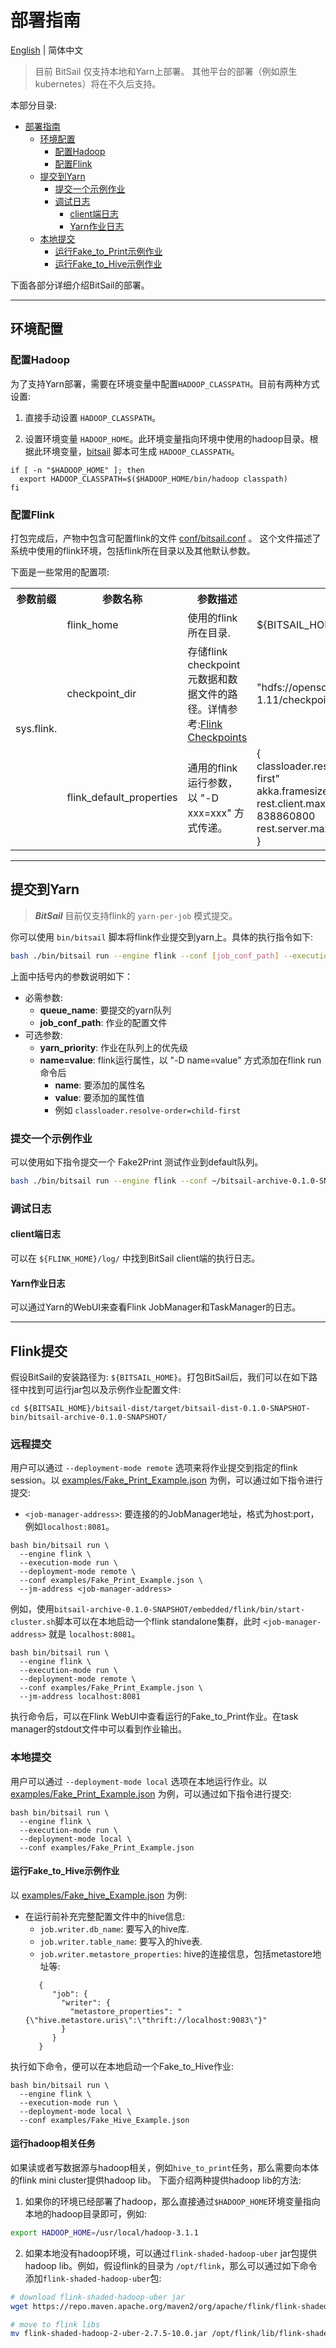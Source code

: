 # 部署指南

[English](../../../en/documents/start/deployment.md) | 简体中文

> 目前 BitSail 仅支持本地和Yarn上部署。
> 其他平台的部署（例如原生kubernetes）将在不久后支持。

本部分目录:

- [部署指南](#部署指南)
    - [<span id="jump_pre_configure">环境配置</span>](#环境配置)
        - [<span id="jump_configure_hadoop">配置Hadoop</span>](#配置hadoop)
        - [<span id="jump_configure_flink">配置Flink</span>](#配置flink)
    - [<span id="jump_submit_to_yarn">提交到Yarn</span>](#提交到yarn)
        - [<span id="jump_submit_example">提交一个示例作业</span>](#提交一个示例作业)
        - [<span id="jump_log">调试日志</span>](#调试日志)
            - [client端日志](#client端日志)
            - [Yarn作业日志](#yarn作业日志)
    - [本地提交](#本地提交)
        - [运行Fake_to_Print示例作业](#运行fake_to_print示例作业)
        - [运行Fake_to_Hive示例作业](#运行fake_to_hive示例作业)


下面各部分详细介绍BitSail的部署。

-----

## <span id="jump_pre_configure">环境配置</span>

### <span id="jump_configure_hadoop">配置Hadoop</span>

为了支持Yarn部署，需要在环境变量中配置`HADOOP_CLASSPATH`。目前有两种方式设置:

1. 直接手动设置 `HADOOP_CLASSPATH`。

2. 设置环境变量 `HADOOP_HOME`。此环境变量指向环境中使用的hadoop目录。根据此环境变量，[bitsail](https://github.com/bytedance/bitsail/blob/master/bitsail-dist/src/main/archive/bin/bitsail) 脚本可生成 `HADOOP_CLASSPATH`。

  ```shell
  if [ -n "$HADOOP_HOME" ]; then
    export HADOOP_CLASSPATH=$($HADOOP_HOME/bin/hadoop classpath)
  fi
  ```

### <span id="jump_configure_flink">配置Flink</span>

打包完成后，产物中包含可配置flink的文件 [conf/bitsail.conf](https://github.com/bytedance/bitsail/blob/master/bitsail-dist/src/main/resources/bitsail.conf) 。
这个文件描述了系统中使用的flink环境，包括flink所在目录以及其他默认参数。

下面是一些常用的配置项:


<table>
  <tr>
    <th>参数前缀</th>
    <th>参数名称</th>
    <th>参数描述</th>
    <th>示例</th>
  </tr>

  <tr>
    <td rowspan="3">sys.flink.</td>
    <td>flink_home</td>
    <td>使用的flink所在目录.</td>
    <td>${BITSAIL_HOME}/embedded/flink</td>
  </tr>

  <tr>
    <td>checkpoint_dir</td>
    <td>存储flink checkpoint元数据和数据文件的路径。详情参考:<a href="https://nightlies.apache.org/flink/flink-docs-master/docs/ops/state/checkpoints/">Flink Checkpoints</a></td>
    <td>"hdfs://opensource/bitsail/flink-1.11/checkpoints/"</td>
  </tr>

  <tr>
    <td>flink_default_properties</td>
    <td>通用的flink运行参数，以 "-D xxx=xxx" 方式传递。</td>
    <td>{<br/>
        classloader.resolve-order: "child-first"<br/>
        akka.framesize: "838860800b"<br/>
        rest.client.max-content-length: 838860800<br/>
        rest.server.max-content-len<br/>}
    </td>
  </tr>
</table>

-----

## <span id="jump_submit_to_yarn">提交到Yarn</span>

> ***BitSail*** 目前仅支持flink的 `yarn-per-job` 模式提交。

你可以使用 `bin/bitsail` 脚本将flink作业提交到yarn上。具体的执行指令如下:

``` bash
bash ./bin/bitsail run --engine flink --conf [job_conf_path] --execution-mode run --queue [queue_name] --deployment-mode yarn-per-job [--priority [yarn_priority] -p/--props [name=value]] 
```

上面中括号内的参数说明如下：

- 必需参数:
    - **queue_name**: 要提交的yarn队列
    - **job_conf_path**: 作业的配置文件
- 可选参数:
    - **yarn_priority**: 作业在队列上的优先级
    - **name=value**: flink运行属性，以 "-D name=value" 方式添加在flink run命令后
        - **name**: 要添加的属性名
        - **value**: 要添加的属性值
        - 例如 `classloader.resolve-order=child-first`

### <span id="jump_submit_example">提交一个示例作业</span>

可以使用如下指令提交一个 Fake2Print 测试作业到default队列。

``` bash
bash ./bin/bitsail run --engine flink --conf ~/bitsail-archive-0.1.0-SNAPSHOT/examples/Fake_Proint_Example.json --execution-mode run -p 1=1  --deployment-mode yarn-per-job  --queue default
```

### <span id="jump_log">调试日志</span>

#### client端日志

可以在 `${FLINK_HOME}/log/` 中找到BitSail client端的执行日志。

#### Yarn作业日志

可以通过Yarn的WebUI来查看Flink JobManager和TaskManager的日志。

-----

## Flink提交


假设BitSail的安装路径为: `${BITSAIL_HOME}`。打包BitSail后，我们可以在如下路径中找到可运行jar包以及示例作业配置文件:

```shell
cd ${BITSAIL_HOME}/bitsail-dist/target/bitsail-dist-0.1.0-SNAPSHOT-bin/bitsail-archive-0.1.0-SNAPSHOT/
```

### 远程提交

用户可以通过 `--deployment-mode remote` 选项来将作业提交到指定的flink session。以 [examples/Fake_Print_Example.json](https://github.com/bytedance/bitsail/blob/master/bitsail-dist/src/main/archive/examples/Fake_Print_Example.json) 为例，可以通过如下指令进行提交:

- `<job-manager-address>`: 要连接的的JobManager地址，格式为host:port，例如`localhost:8081`。

```shell
bash bin/bitsail run \
  --engine flink \
  --execution-mode run \
  --deployment-mode remote \
  --conf examples/Fake_Print_Example.json \
  --jm-address <job-manager-address>
```

例如，使用`bitsail-archive-0.1.0-SNAPSHOT/embedded/flink/bin/start-cluster.sh`脚本可以在本地启动一个flink standalone集群，此时 `<job-manager-address>` 就是 `localhost:8081`。

```shell
bash bin/bitsail run \
  --engine flink \
  --execution-mode run \
  --deployment-mode remote \
  --conf examples/Fake_Print_Example.json \
  --jm-address localhost:8081
```
执行命令后，可以在Flink WebUI中查看运行的Fake_to_Print作业。在task manager的stdout文件中可以看到作业输出。

### 本地提交

用户可以通过 `--deployment-mode local` 选项在本地运行作业。以 [examples/Fake_Print_Example.json](https://github.com/bytedance/bitsail/blob/master/bitsail-dist/src/main/archive/examples/Fake_Print_Example.json) 为例，可以通过如下指令进行提交:

```shell
bash bin/bitsail run \
  --engine flink \
  --execution-mode run \
  --deployment-mode local \
  --conf examples/Fake_Print_Example.json
```


#### 运行Fake_to_Hive示例作业
以 [examples/Fake_hive_Example.json](https://github.com/bytedance/bitsail/blob/master/bitsail-dist/src/main/archive/examples/Fake_Hive_Example.json) 为例:
- 在运行前补充完整配置文件中的hive信息:
    - `job.writer.db_name`: 要写入的hive库.
    - `job.writer.table_name`: 要写入的hive表.
    - `job.writer.metastore_properties`: hive的连接信息，包括metastore地址等:
    ```shell
       {
          "job": {
            "writer": {
              "metastore_properties": "{\"hive.metastore.uris\":\"thrift://localhost:9083\"}"
            }
          }
       }
    ```

执行如下命令，便可以在本地启动一个Fake_to_Hive作业:

```shell
bash bin/bitsail run \
  --engine flink \
  --execution-mode run \
  --deployment-mode local \
  --conf examples/Fake_Hive_Example.json
  ```

#### 运行hadoop相关任务

如果读或者写数据源与hadoop相关，例如`hive_to_print`任务，那么需要向本体的flink mini cluster提供hadoop lib。
下面介绍两种提供hadoop lib的方法:

1. 如果你的环境已经部署了hadoop，那么直接通过`$HADOOP_HOME`环境变量指向本地的hadoop目录即可，例如:

```bash
export HADOOP_HOME=/usr/local/hadoop-3.1.1
```

2. 如果本地没有hadoop环境，可以通过`flink-shaded-hadoop-uber` jar包提供hadoop lib。例如，假设flink的目录为 `/opt/flink`，那么可以通过如下命令添加`flink-shaded-hadoop-uber`包:

```bash
# download flink-shaded-hadoop-uber jar
wget https://repo.maven.apache.org/maven2/org/apache/flink/flink-shaded-hadoop-2-uber/2.7.5-10.0/flink-shaded-hadoop-2-uber-2.7.5-10.0.jar

# move to flink libs
mv flink-shaded-hadoop-2-uber-2.7.5-10.0.jar /opt/flink/lib/flink-shaded-hadoop-uber.jar
```
